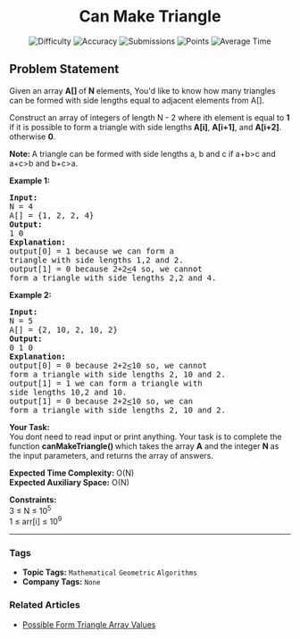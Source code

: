<h1 align="center">Can Make Triangle</h1>

<p align="center">
  <img alt="Difficulty" title="Difficulty" src="https://custom-icon-badges.demolab.com/badge/Difficulty: Easy-1F222E?style=for-the-badge&logoColor=white&logo=fire"/>
  <img alt="Accuracy" title="Accuracy" src="https://custom-icon-badges.demolab.com/badge/Accuracy: 80.26%25-1F222E?style=for-the-badge&logoColor=white&logo=target"/>
  <img alt="Submissions" title="Submissions" src="https://custom-icon-badges.demolab.com/badge/Submissions: 7K+-1F222E?style=for-the-badge&logoColor=white&logo=repo"/>
  <img alt="Points" title="Points" src="https://custom-icon-badges.demolab.com/badge/Points: 2-1F222E?style=for-the-badge&logoColor=white&logo=award"/>
  <img alt="Average Time" title="Average Time" src="https://custom-icon-badges.demolab.com/badge/Average%20Time: N/A-1F222E?style=for-the-badge&logoColor=white&logo=clock"/>
</p>

## Problem Statement

Given an array <b>A[] </b>of <b>N </b>elements, You'd like to know how many triangles can be formed with side lengths equal to adjacent elements from A[].

Construct an array of integers of length N - 2 where ith element is equal to <b>1</b> if it is possible to form a triangle with side lengths<b> A[i]</b>, <b>A[i+1]</b>, and <b>A[i+2]</b>. otherwise <b>0</b>.

<b>Note: </b>A triangle can be formed with side lengths a, b and c if a+b>c and a+c>b and b+c>a.

<b>Example 1:</b>

<pre><b>Input:</b>
N = 4
A[] = {1, 2, 2, 4}
<b>Output:</b>
1 0
<b>Explanation:</b>
output[0] = 1 because we can form a 
triangle with side lengths 1,2 and 2.
output[1] = 0 because 2+2<u><</u>4 so, we cannot 
form a triangle with side lengths 2,2 and 4.
</pre>

<b>Example 2:</b>

<pre><b>Input: </b>
N = 5
A[] = {2, 10, 2, 10, 2}
<b>Output:</b>
0 1 0
<b>Explanation:
</b>output[0] = 0 because 2+2<u><</u>10 so, we cannot
form a triangle with side lengths 2, 10 and 2.<b> </b>
output[1] = 1 we can form a triangle with 
side lengths 10,2 and 10.<b> 
</b>output[1] = 0 because 2+2<u><</u>10 so, we can
form a triangle with side lengths 2, 10 and 2.<b> </b>
</pre>

<b>Your Task:</b><br>
You dont need to read input or print anything. Your task is to complete the function <b>canMakeTriangle() </b>which takes the array <b>A</b> and the integer <b>N </b>as the input parameters, and returns the array of answers.

<b>Expected Time Complexity:</b> O(N)<br>
<b>Expected Auxiliary Space:</b> O(N)

<b>Constraints:</b><br>
3 ≤ N ≤ 10<sup>5 </sup><br>
1 ≤ arr[i] ≤ 10<sup>9</sup>


<hr>

### Tags
- **Topic Tags:** `Mathematical` `Geometric` `Algorithms`
- **Company Tags:** `None`

### Related Articles
- [Possible Form Triangle Array Values](https://www.geeksforgeeks.org/possible-form-triangle-array-values/)
